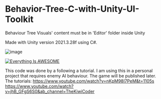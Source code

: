 # Behavior-Tree-C-with-Unity-UI-Toolkit

Behaviour Tree Visuals' content must be in 'Editor' folder inside Unity

Made with Unity version 2021.3.28f using C#.

![image](https://github.com/teasmyth/Behavior-Tree-C-with-Unity-UI-Toolkit/assets/66149371/83e55d5d-4b10-40cc-af70-09c45ec91bb7)

[![Everything Is AWESOME](https://i.sstatic.net/q3ceS.png)](https://youtu.be/StTqXEQ2l-Y?t=35s "Everything Is AWESOME")

This code was done by a following a tutorial. I am using this in a personal project that requires enemy AI behaviour. The game will be published later.
The tutorials:
https://www.youtube.com/watch?v=nKpM98I7PeM&t=1105s
https://www.youtube.com/watch?v=jhB_GFgS6S0&ab_channel=TheKiwiCoder
